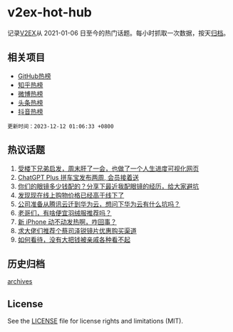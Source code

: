 # v2ex-hot-hub

 记录[V2EX](https://www.v2ex.com/)从 2021-01-06 日至今的热门话题。每小时抓取一次数据，按天[归档](archives)。
 
 ## 相关项目

- [GitHub热榜](https://github.com/lonnyzhang423/github-hot-hub)
- [知乎热榜](https://github.com/lonnyzhang423/zhihu-hot-hub)
- [微博热榜](https://github.com/lonnyzhang423/weibo-hot-hub)
- [头条热榜](https://github.com/lonnyzhang423/toutiao-hot-hub)
- [抖音热榜](https://github.com/lonnyzhang423/douyin-hot-hub)


 `更新时间：2023-12-12 01:06:33 +0800`

## 热议话题

1. [受楼下兄弟启发，周末肝了一会，也做了一个人生进度可视化网页](https://www.v2ex.com/t/999288)
1. [ChatGPT Plus 拼车宝发布两周, 会员接着送](https://www.v2ex.com/t/999407)
1. [你们的眼镜多少钱配的？分享下最近我配眼镜的经历，给大家避坑](https://www.v2ex.com/t/999391)
1. [发现现在线上购物价格已经高于线下了](https://www.v2ex.com/t/999301)
1. [公司准备从腾讯云迁到华为云，想问下华为云有什么坑吗？](https://www.v2ex.com/t/999326)
1. [老哥们，有啥便宜羽绒服推荐吗？](https://www.v2ex.com/t/999287)
1. [新 iPhone 动不动发热啊，咋回事？](https://www.v2ex.com/t/999290)
1. [求大佬们推荐个蔡司泽锐镜片优惠购买渠道](https://www.v2ex.com/t/999264)
1. [如何看待，没有大把钱被亲戚各种看不起](https://www.v2ex.com/t/999373)

## 历史归档

[archives](archives)

## License

See the [LICENSE](LICENSE) file for license rights and limitations (MIT).
